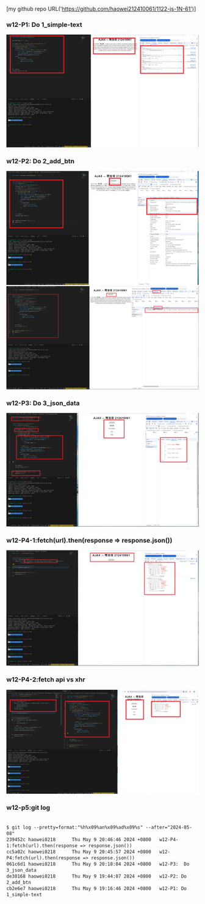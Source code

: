 [my github repo URL('https://github.com/haowei212410061/1122-js-1N-61')]

### w12-P1: Do 1_simple-text

![](w12-p1.png)

### w12-P2: Do 2_add_btn


![](w12-p2-1.png)
![](w12-p2-2.png)

### w12-P3:  Do 3_json_data

![](w12-p3.png)

### w12-P4-1:fetch(url).then(response => response.json())

![](w12-p4-1.png)

### w12-P4-2:fetch api vs xhr
![](w12-p4-2.png)

### w12-p5:git log

```

$ git log --pretty=format:"%h%x09%an%x09%ad%x09%s" --after="2024-05-08"
239452c haowei0218      Thu May 9 20:46:46 2024 +0800   w12-P4-1:fetch(url).then(response => response.json())
cc5a02c haowei0218      Thu May 9 20:45:57 2024 +0800   w12-P4:fetch(url).then(response => response.json())
061c6d1 haowei0218      Thu May 9 20:18:04 2024 +0800   w12-P3:  Do 3_json_data
de30168 haowei0218      Thu May 9 19:44:07 2024 +0800   w12-P2: Do 2_add_btn
cb2e6e7 haowei0218      Thu May 9 19:16:46 2024 +0800   w12-P1: Do 1_simple-text

```
